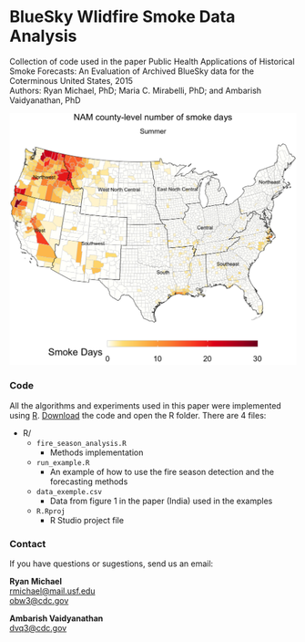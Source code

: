 # BlueSky Wlidfire Smoke Data Analysis
Collection of code used in the paper Public Health Applications of Historical Smoke Forecasts: An Evaluation of Archived BlueSky data for the Coterminous United States, 2015 <br>
Authors: Ryan Michael, PhD; Maria C. Mirabelli, PhD; and Ambarish Vaidyanathan, PhD

![wildfire smoke Concentrations](figs/NAM_summer_smk_.png)

### Code

All the algorithms and experiments used in this paper were implemented using [R](https://www.r-project.org/). [Download](https://github.com/lnferreira/global_fss_analysis_forecasting/archive/master.zip) the code and open the R folder. There are 4 files:

* R/
   * ```fire_season_analysis.R```
      - Methods implementation
   * ```run_example.R```
      - An example of how to use the fire season detection and the forecasting methods
   * ```data_exemple.csv```
      - Data from figure 1 in the paper (India) used in the examples
   * ```R.Rproj```
      - R Studio project file
      
### Contact
If you have questions or sugestions, send us an email:

**Ryan Michael**<br>
[rmichael@mail.usf.edu](mailto:rmichael@mial.usf.edu)<br>
[obw3@cdc.gov](mailto:obw3@cdc.gov)<br>

**Ambarish Vaidyanathan**<br>
[dvq3@cdc.gov](mailto:dvq3@cdc.gov)<br>
